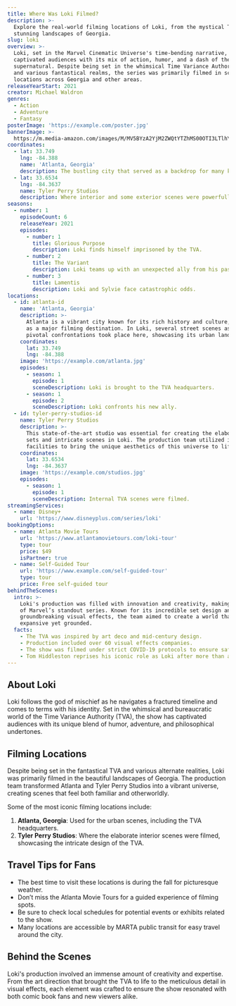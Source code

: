 ```yaml
---
title: Where Was Loki Filmed?
description: >-
  Explore the real-world filming locations of Loki, from the mystical TVA to the
  stunning landscapes of Georgia.
slug: loki
overview: >-
  Loki, set in the Marvel Cinematic Universe's time-bending narrative, has
  captivated audiences with its mix of action, humor, and a dash of the
  supernatural. Despite being set in the whimsical Time Variance Authority (TVA)
  and various fantastical realms, the series was primarily filmed in scenic
  locations across Georgia and other areas.
releaseYearStart: 2021
creator: Michael Waldron
genres:
  - Action
  - Adventure
  - Fantasy
posterImage: 'https://example.com/poster.jpg'
bannerImage: >-
  https://m.media-amazon.com/images/M/MV5BYzA2YjM2ZWQtYTZhMS00OTI3LTlhYzQtZjBiZWZkMDdlNjA5XkEyXkFqcGc@._V1_SX300.jpg
coordinates:
  - lat: 33.749
    lng: -84.388
    name: 'Atlanta, Georgia'
    description: The bustling city that served as a backdrop for many key scenes.
  - lat: 33.6534
    lng: -84.3637
    name: Tyler Perry Studios
    description: Where interior and some exterior scenes were powerfully brought to life.
seasons:
  - number: 1
    episodeCount: 6
    releaseYear: 2021
    episodes:
      - number: 1
        title: Glorious Purpose
        description: Loki finds himself imprisoned by the TVA.
      - number: 2
        title: The Variant
        description: Loki teams up with an unexpected ally from his past.
      - number: 3
        title: Lamentis
        description: Loki and Sylvie face catastrophic odds.
locations:
  - id: atlanta-id
    name: 'Atlanta, Georgia'
    description: >-
      Atlanta is a vibrant city known for its rich history and culture, serving
      as a major filming destination. In Loki, several street scenes as well as
      pivotal confrontations took place here, showcasing its urban landscape.
    coordinates:
      lat: 33.749
      lng: -84.388
    image: 'https://example.com/atlanta.jpg'
    episodes:
      - season: 1
        episode: 1
        sceneDescription: Loki is brought to the TVA headquarters.
      - season: 1
        episode: 2
        sceneDescription: Loki confronts his new ally.
  - id: tyler-perry-studios-id
    name: Tyler Perry Studios
    description: >-
      This state-of-the-art studio was essential for creating the elaborate TVA
      sets and intricate scenes in Loki. The production team utilized its
      facilities to bring the unique aesthetics of this universe to life.
    coordinates:
      lat: 33.6534
      lng: -84.3637
    image: 'https://example.com/studios.jpg'
    episodes:
      - season: 1
        episode: 1
        sceneDescription: Internal TVA scenes were filmed.
streamingServices:
  - name: Disney+
    url: 'https://www.disneyplus.com/series/loki'
bookingOptions:
  - name: Atlanta Movie Tours
    url: 'https://www.atlantamovietours.com/loki-tour'
    type: tour
    price: $49
    isPartner: true
  - name: Self-Guided Tour
    url: 'https://www.example.com/self-guided-tour'
    type: tour
    price: Free self-guided tour
behindTheScenes:
  intro: >-
    Loki's production was filled with innovation and creativity, making it one
    of Marvel’s standout series. Known for its incredible set design and
    groundbreaking visual effects, the team aimed to create a world that feels
    expansive yet grounded.
  facts:
    - The TVA was inspired by art deco and mid-century design.
    - Production included over 60 visual effects companies.
    - The show was filmed under strict COVID-19 protocols to ensure safety.
    - Tom Hiddleston reprises his iconic role as Loki after more than a decade.
---
```


## About Loki

Loki follows the god of mischief as he navigates a fractured timeline and comes to terms with his identity. Set in the whimsical and bureaucratic world of the Time Variance Authority (TVA), the show has captivated audiences with its unique blend of humor, adventure, and philosophical undertones.

## Filming Locations

Despite being set in the fantastical TVA and various alternate realities, Loki was primarily filmed in the beautiful landscapes of Georgia. The production team transformed Atlanta and Tyler Perry Studios into a vibrant universe, creating scenes that feel both familiar and otherworldly.

Some of the most iconic filming locations include:

1. **Atlanta, Georgia**: Used for the urban scenes, including the TVA headquarters.
2. **Tyler Perry Studios**: Where the elaborate interior scenes were filmed, showcasing the intricate design of the TVA.

## Travel Tips for Fans

- The best time to visit these locations is during the fall for picturesque weather.
- Don’t miss the Atlanta Movie Tours for a guided experience of filming spots.
- Be sure to check local schedules for potential events or exhibits related to the show.
- Many locations are accessible by MARTA public transit for easy travel around the city.

## Behind the Scenes

Loki's production involved an immense amount of creativity and expertise. From the art direction that brought the TVA to life to the meticulous detail in visual effects, each element was crafted to ensure the show resonated with both comic book fans and new viewers alike.
